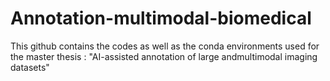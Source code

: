 # Annotation-multimodal-biomedical

This github contains the codes as well as the conda environments used for the master thesis : "AI-assisted annotation of large andmultimodal imaging datasets"
